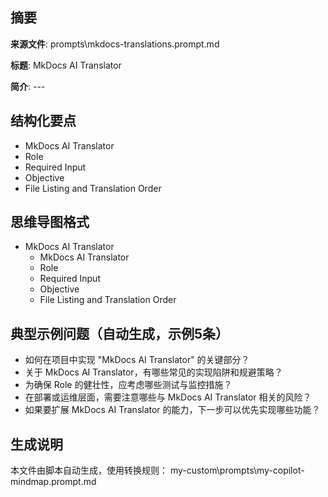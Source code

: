 ## 摘要

**来源文件**: prompts\mkdocs-translations.prompt.md

**标题**: MkDocs AI Translator

**简介**: ---

## 结构化要点

- MkDocs AI Translator
- Role
- Required Input  
- Objective  
- File Listing and Translation Order

## 思维导图格式

- MkDocs AI Translator
  - MkDocs AI Translator
  - Role
  - Required Input  
  - Objective  
  - File Listing and Translation Order

## 典型示例问题（自动生成，示例5条）

- 如何在项目中实现 "MkDocs AI Translator" 的关键部分？
- 关于 MkDocs AI Translator，有哪些常见的实现陷阱和规避策略？
- 为确保 Role 的健壮性，应考虑哪些测试与监控措施？
- 在部署或运维层面，需要注意哪些与 MkDocs AI Translator 相关的风险？
- 如果要扩展 MkDocs AI Translator 的能力，下一步可以优先实现哪些功能？

## 生成说明

本文件由脚本自动生成，使用转换规则： my-custom\prompts\my-copilot-mindmap.prompt.md

